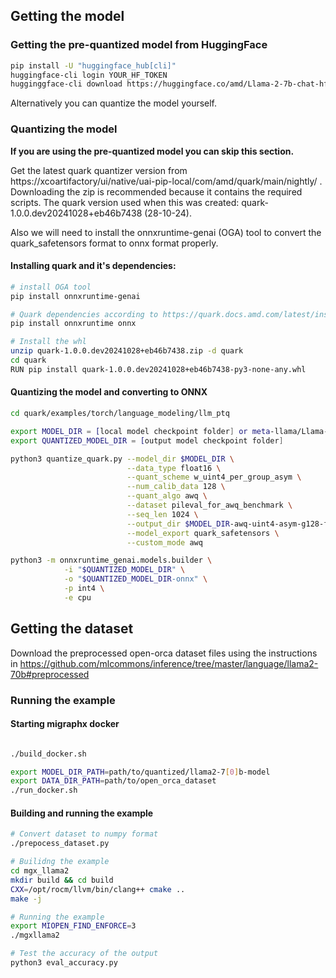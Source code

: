 ## Getting the model

### Getting the pre-quantized model from HuggingFace
```bash
pip install -U "huggingface_hub[cli]"
huggingface-cli login YOUR_HF_TOKEN
hugginggface-cli download https://huggingface.co/amd/Llama-2-7b-chat-hf-awq-int4-asym-gs128-onnx
```
Alternatively you can quantize the model yourself.

### Quantizing the model

**If you are using the pre-quantized model you can skip this section.**

Get the latest quark quantizer version from https://xcoartifactory/ui/native/uai-pip-local/com/amd/quark/main/nightly/ . Downloading the zip is recommended because it contains the required scripts. The quark version used when this was created: quark-1.0.0.dev20241028+eb46b7438 (28-10-24).

Also we will need to install the onnxruntime-genai (OGA) tool to convert the quark_safetensors format to onnx format properly. 

#### Installing quark and it's dependencies:
```bash
# install OGA tool
pip install onnxruntime-genai

# Quark dependencies according to https://quark.docs.amd.com/latest/install.html, we assume pytorch is already installed. You can use the following base docker image which has torch installed: rocm/pytorch:rocm6.2.2_ubuntu20.04_py3.9_pytorch_release_2.2.1 
pip install onnxruntime onnx

# Install the whl
unzip quark-1.0.0.dev20241028+eb46b7438.zip -d quark
cd quark
RUN pip install quark-1.0.0.dev20241028+eb46b7438-py3-none-any.whl
```

#### Quantizing the model and converting to ONNX
```bash
cd quark/examples/torch/language_modeling/llm_ptq

export MODEL_DIR = [local model checkpoint folder] or meta-llama/Llama-2-7b-chat-hf or meta-llama/Llama-2-70b-chat-hf
export QUANTIZED_MODEL_DIR = [output model checkpoint folder]

python3 quantize_quark.py --model_dir $MODEL_DIR \
                          --data_type float16 \
                          --quant_scheme w_uint4_per_group_asym \
                          --num_calib_data 128 \
                          --quant_algo awq \
                          --dataset pileval_for_awq_benchmark \
                          --seq_len 1024 \
                          --output_dir $MODEL_DIR-awq-uint4-asym-g128-f16 \
                          --model_export quark_safetensors \
                          --custom_mode awq

python3 -m onnxruntime_genai.models.builder \
            -i "$QUANTIZED_MODEL_DIR" \
            -o "$QUANTIZED_MODEL_DIR-onnx" \
            -p int4 \
            -e cpu
```

## Getting the dataset

Download the preprocessed open-orca dataset files using the instructions in https://github.com/mlcommons/inference/tree/master/language/llama2-70b#preprocessed

### Running the example

#### Starting migraphx docker

```bash

./build_docker.sh

export MODEL_DIR_PATH=path/to/quantized/llama2-7[0]b-model
export DATA_DIR_PATH=path/to/open_orca_dataset
./run_docker.sh
```

#### Building and running the example

```bash
# Convert dataset to numpy format
./prepocess_dataset.py

# Builidng the example
cd mgx_llama2
mkdir build && cd build
CXX=/opt/rocm/llvm/bin/clang++ cmake ..
make -j

# Running the example
export MIOPEN_FIND_ENFORCE=3
./mgxllama2

# Test the accuracy of the output
python3 eval_accuracy.py
```
